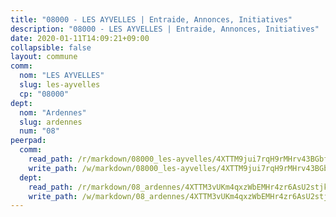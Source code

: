 ```yaml
---
title: "08000 - LES AYVELLES | Entraide, Annonces, Initiatives"
description: "08000 - LES AYVELLES | Entraide, Annonces, Initiatives"
date: 2020-01-11T14:09:21+09:00
collapsible: false
layout: commune
comm:
  nom: "LES AYVELLES"
  slug: les-ayvelles
  cp: "08000"
dept:
  nom: "Ardennes"
  slug: ardennes
  num: "08"
peerpad:
  comm:
    read_path: /r/markdown/08000_les-ayvelles/4XTTM9jui7rqH9rMHrv43BGbf4sKKqfijM83amAywJqMX2Cci
    write_path: /w/markdown/08000_les-ayvelles/4XTTM9jui7rqH9rMHrv43BGbf4sKKqfijM83amAywJqMX2Cci-K3TgV4dGosWxksxJB8gX6MdZLf4RizMViFgjs4jMbtEiYYddrVLyBioxgknK1EAtEHYhsWTwwKRgMBaDav5FknZHeZDZ3KuPT5ztJWw5Az9WJto2DQYH7RF7HzENCA22thrYBu8e
  dept:
    read_path: /r/markdown/08_ardennes/4XTTM3vUKm4qxzWbEMHr4zr6AsU2stjkKdsaY9uMbmhXjv9QM
    write_path: /w/markdown/08_ardennes/4XTTM3vUKm4qxzWbEMHr4zr6AsU2stjkKdsaY9uMbmhXjv9QM-K3TgUMB9u4JvtZdFBPfBexH6pGeKJREiRZLakfAxGDqg6fgd1ib6XHxM9tkwaYxqJV2qNTbboL5jGpTS7re5rUf5cB5fLzdnicM4aJkF5ZXmkvCRXEh5XT7432iWRZFby5MMVbKP
---
```


